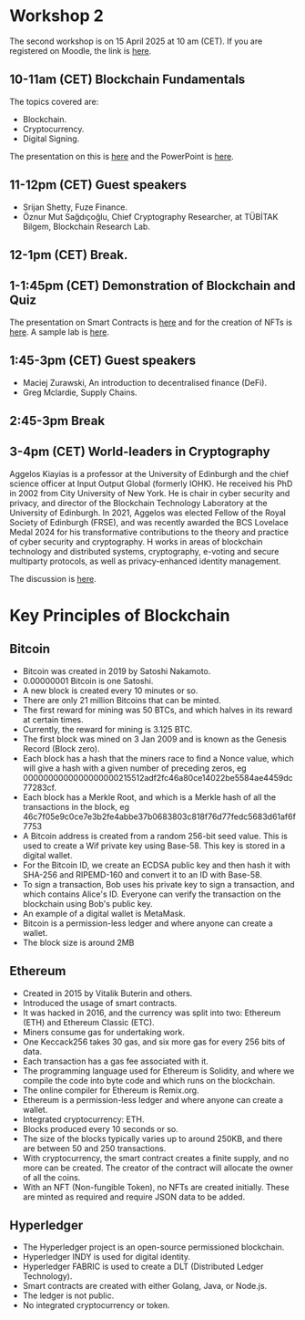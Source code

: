 # Workshop 2

The second workshop is on 15 April 2025 at 10 am (CET). If you are registered on Moodle, the link is [here](https://moodlecommunity.napier.ac.uk/course/view.php?id=960).

## 10-11am (CET) Blockchain Fundamentals

The topics covered are:
* Blockchain.
* Cryptocurrency.
* Digital Signing.

The presentation on this is [here](https://www.youtube.com/watch?v=kx5Pp-Jxi2Y) and the PowerPoint is [here](https://github.com/billbuchanan/trust4futures/blob/main/workshop_02/workshop_02_blockchain.pdf).

## 11-12pm (CET) Guest speakers

* Srijan Shetty, Fuze Finance.
* Öznur Mut Sağdıçoğlu, Chief Cryptography Researcher, at TÜBİTAK Bilgem, Blockchain Research Lab.
 
## 12-1pm (CET) Break.

## 1-1:45pm (CET) Demonstration of Blockchain and Quiz
The presentation on Smart Contracts is [here](https://www.youtube.com/watch?v=xeaDE8wgVVQ) and for the creation of NFTs is [here](https://youtu.be/p85yuFkNCbw). A sample lab is [here](https://github.com/billbuchanan/trust4futures/blob/main/workshop_02/lab.md).

## 1:45-3pm (CET) Guest speakers

* Maciej Zurawski, An introduction to decentralised finance (DeFi). 
* Greg Mclardie, Supply Chains. 

## 2:45-3pm Break
 
## 3-4pm (CET) World-leaders in Cryptography
Aggelos Kiayias is a professor at the University of Edinburgh and the chief science officer at Input Output Global (formerly IOHK). He received his PhD in 2002 from City University of New York. He is chair in cyber security and privacy, and director of the Blockchain Technology Laboratory at the University of Edinburgh. In 2021, Aggelos was elected Fellow of the Royal Society of Edinburgh (FRSE), and was recently awarded the BCS Lovelace Medal 2024 for his transformative contributions to the theory and practice of cyber security and cryptography.  H works in areas of blockchain technology and distributed systems, cryptography, e-voting and secure multiparty protocols, as well as privacy-enhanced identity management.

The discussion is [here](https://youtu.be/_zjROu-NYV4).

# Key Principles of Blockchain

## Bitcoin
* Bitcoin was created in 2019 by Satoshi Nakamoto.
* 0.00000001 Bitcoin is one Satoshi.
* A new block is created every 10 minutes or so.
* There are only 21 million Bitcoins that can be minted.
* The first reward for mining was 50 BTCs, and which halves in its reward at certain times.
* Currently, the reward for mining is 3.125 BTC.
* The first block was mined on 3 Jan 2009 and is known as the Genesis Record (Block zero).
* Each block has a hash that the miners race to find a Nonce value, which will give a hash with a given number of preceding zeros, eg 0000000000000000000215512adf2fc46a80ce14022be5584ae4459dc77283cf.
* Each block has a Merkle Root, and which is a Merkle hash of all the transactions in the block, eg 46c7f05e9c0ce7e3b2fe4abbe37b0683803c818f76d77fedc5683d61af6f7753
* A Bitcoin address is created from a random 256-bit seed value. This is used to create a Wif private key using Base-58. This key is stored in a digital wallet.
* For the Bitcoin ID, we create an ECDSA public key and then hash it with SHA-256 and RIPEMD-160 and convert it to an ID with Base-58.
* To sign a transaction, Bob uses his private key to sign a transaction, and which contains Alice's ID. Everyone can verify the transaction on the blockchain using Bob's public key.
* An example of a digital wallet is MetaMask.
* Bitcoin is a permission-less ledger and where anyone can create a wallet.
* The block size is around 2MB

## Ethereum
* Created in 2015 by Vitalik Buterin and others.
* Introduced the usage of smart contracts.
* It was hacked in 2016, and the currency was split into two: Ethereum (ETH) and Ethereum Classic (ETC).
* Miners consume gas for undertaking work.
* One Keccack256 takes 30 gas, and six more gas for every 256 bits of data.
* Each transaction has a gas fee associated with it.
* The programming language used for Ethereum is Solidity, and where we compile the code into byte code and which runs on the blockchain.
* The online compiler for Ethereum is Remix.org.
* Ethereum is a permission-less ledger and where anyone can create a wallet.
* Integrated cryptocurrency: ETH.
* Blocks produced every 10 seconds or so.
* The size of the blocks typically varies up to around 250KB, and there are between 50 and 250 transactions.
* With cryptocurrency, the smart contract creates a finite supply, and no more can be created. The creator of the contract will allocate the owner of all the coins.
* With an NFT (Non-fungible Token), no NFTs are created initially. These are minted as required and require JSON data to be added.

## Hyperledger
* The Hyperledger project is an open-source permissioned blockchain.
* Hyperledger INDY is used for digital identity.
* Hyperledger FABRIC is used to create a DLT (Distributed Ledger Technology).
* Smart contracts are created with either Golang, Java, or Node.js.
* The ledger is not public.
* No integrated cryptocurrency or token.






